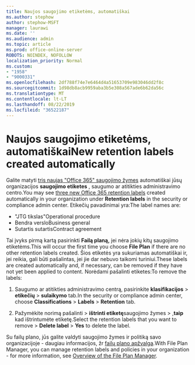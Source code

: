 ```yaml
---
title: Naujos saugojimo etiketėms, automatiškai
ms.author: stephow
author: stephow-MSFT
manager: laurawi
ms.date: ''
ms.audience: admin
ms.topic: article
ms.prod: office-online-server
ROBOTS: NOINDEX, NOFOLLOW
localization_priority: Normal
ms.custom:
- "1958"
- "9000331"
ms.openlocfilehash: 2df788f74e7e6464d4a51653709e983046dd2f8c
ms.sourcegitcommit: 1d98db8acb9959aba3b5e308a567ade6b62da56c
ms.translationtype: MT
ms.contentlocale: lt-LT
ms.lasthandoff: 08/22/2019
ms.locfileid: "36522187"
---
```

# <a name="new-retention-labels-created-automatically"></a><span data-ttu-id="f0480-102">Naujos saugojimo etiketėms, automatiškai</span><span class="sxs-lookup"><span data-stu-id="f0480-102">New retention labels created automatically</span></span>

<span data-ttu-id="f0480-103">Galite matyti [tris naujas "Office 365" saugojimo žymes](https://docs.microsoft.com/office365/securitycompliance/file-plan-manager#default-retention-labels-and-label-policy) automatiškai jūsų organizacijos **saugojimo etiketes** , saugumo ar atitikties administravimo centro.</span><span class="sxs-lookup"><span data-stu-id="f0480-103">You may see [three new Office 365 retention labels](https://docs.microsoft.com/office365/securitycompliance/file-plan-manager#default-retention-labels-and-label-policy) created automatically in your organization under **Retention labels** in the security or compliance admin center.</span></span> <span data-ttu-id="f0480-104">Etikečių pavadinimai yra:</span><span class="sxs-lookup"><span data-stu-id="f0480-104">The label names are:</span></span>

- <span data-ttu-id="f0480-105">"JTG tikslas"</span><span class="sxs-lookup"><span data-stu-id="f0480-105">Operational procedure</span></span>
- <span data-ttu-id="f0480-106">Bendra verslo</span><span class="sxs-lookup"><span data-stu-id="f0480-106">Business general</span></span>
- <span data-ttu-id="f0480-107">Sutartis sutartis</span><span class="sxs-lookup"><span data-stu-id="f0480-107">Contract agreement</span></span>

<span data-ttu-id="f0480-108">Tai įvyks pirmą kartą pasirinkti **Failą planą,** jei nėra jokių kitų saugojimo etiketėms.</span><span class="sxs-lookup"><span data-stu-id="f0480-108">This will occur the first time you choose **File Plan** if there are no other retention labels created.</span></span> <span data-ttu-id="f0480-109">Šios etiketės yra sukuriamas automatiškai ir, jei reikia, gali būti pašalintas, jei jie dar nebuvo taikomi turiniui.</span><span class="sxs-lookup"><span data-stu-id="f0480-109">These labels are created automatically and, if necessary, can be removed if they have not yet been applied to content.</span></span> <span data-ttu-id="f0480-110">Norėdami pašalinti etiketes:</span><span class="sxs-lookup"><span data-stu-id="f0480-110">To remove the labels:</span></span>

1. <span data-ttu-id="f0480-111">Saugumo ar atitikties administravimo centrą, pasirinkite **klasifikacijos** > **etikečių** > **sulaikymo** tab.</span><span class="sxs-lookup"><span data-stu-id="f0480-111">In the security or compliance admin center, choose **Classifications** > **Labels** > **Retention** tab.</span></span>

1. <span data-ttu-id="f0480-112">Pažymėkite norimą pašalinti > **ištrinti etiketę**saugojimo žymes > ,**taip** kad ištrintumėte etiketę.</span><span class="sxs-lookup"><span data-stu-id="f0480-112">Select the retention labels that you want to remove > **Delete label** > **Yes** to delete the label.</span></span>

<span data-ttu-id="f0480-113">Su failų plano, jūs galite valdyti saugojimo žymes ir politiką savo organizacijoje - daugiau informacijos, žr [failų plano apžvalga](https://docs.microsoft.com/office365/securitycompliance/file-plan-manager).</span><span class="sxs-lookup"><span data-stu-id="f0480-113">With File Plan Manager, you can manage retention labels and policies in your organization - for more information, see [Overview of the File Plan Manager](https://docs.microsoft.com/office365/securitycompliance/file-plan-manager).</span></span>